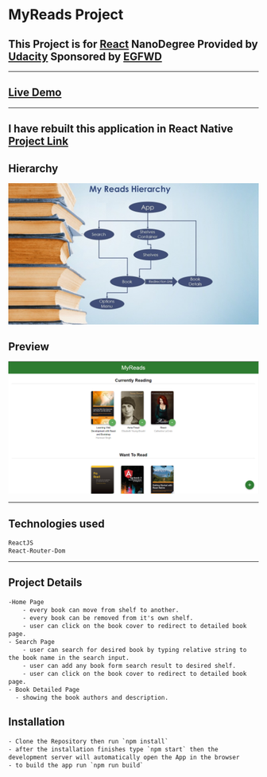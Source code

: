 # MyReads Project

## This Project is for [React](https://reactjs.org/) NanoDegree Provided by [Udacity](https://www.udacity.com/) Sponsored by [EGFWD](https://egfwd.com/)
---

## [Live Demo](https://myreads.abdelaziz-elshr.repl.co/)

---

## I have rebuilt this application in React Native [Project Link](https://github.com/Abdelaziz-Elshrkawy/My-Reads-React-Native) 
## Hierarchy
![hierarchy](preview/hierarchy.JPG)
## Preview
![preview](preview/preview.png)

---
## Technologies used
    ReactJS
    React-Router-Dom
---
## Project Details
    -Home Page
        - every book can move from shelf to another.
        - every book can be removed from it's own shelf.
        - user can click on the book cover to redirect to detailed book page.
    - Search Page
        - user can search for desired book by typing relative string to the book name in the search input.
        - user can add any book form search result to desired shelf.
        - user can click on the book cover to redirect to detailed book page.
    - Book Detailed Page
      - showing the book authors and description.

## Installation 
    - Clone the Repository then run `npm install` 
    - after the installation finishes type `npm start` then the development server will automatically open the App in the browser 
    - to build the app run `npm run build`